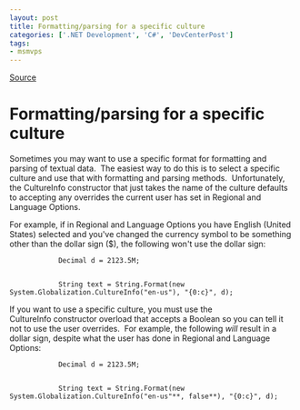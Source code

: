 ```yaml
---
layout: post
title: Formatting/parsing for a specific culture
categories: ['.NET Development', 'C#', 'DevCenterPost']
tags:
- msmvps
---
```

[Source](http://blogs.msmvps.com/peterritchie/2007/12/27/formatting-parsing-for-a-specific-culture/ "Permalink to Formatting/parsing for a specific culture")

# Formatting/parsing for a specific culture

Sometimes you may want to use a specific format for formatting and parsing of textual data.  The easiest way to do this is to select a specific culture and use that with formatting and parsing methods.  Unfortunately, the CultureInfo constructor that just takes the name of the culture defaults to accepting any overrides the current user has set in Regional and Language Options.

For example, if in Regional and Language Options you have English (United States) selected and you've changed the currency symbol to be something other than the dollar sign ($), the following won't use the dollar sign:

  

    
    
                Decimal d = 2123.5M;
    
    
                String text = String.Format(new System.Globalization.CultureInfo("en-us"), "{0:c}", d);

If you want to use a specific culture, you must use the CultureInfo constructor overload that accepts a Boolean so you can tell it not to use the user overrides.  For example, the following _will_ result in a dollar sign, despite what the user has done in Regional and Language Options:

  

    
    
                Decimal d = 2123.5M;
    
    
                String text = String.Format(new System.Globalization.CultureInfo("en-us"**, false**), "{0:c}", d);

 

